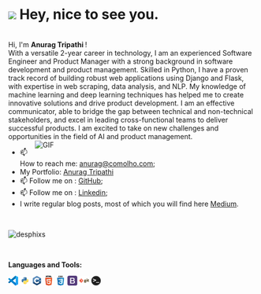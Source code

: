 <h1><img src="https://emojis.slackmojis.com/emojis/images/1531849430/4246/blob-sunglasses.gif?1531849430" width="30"/> Hey, nice to see you.</h1>

<br>
Hi, I'm <strong> Anurag Tripathi </strong>! <br> With a versatile 2-year career in technology, I am an experienced Software Engineer and Product Manager with a strong background in software development and product management. Skilled in Python, I have a proven track record of building robust web applications using Django and Flask, with expertise in web scraping, data analysis, and NLP. My knowledge of machine learning and deep learning techniques has helped me to create innovative solutions and drive product development. I am an effective communicator, able to bridge the gap between technical and non-technical stakeholders, and excel in leading cross-functional teams to deliver successful products. I am excited to take on new challenges and opportunities in the field of AI and product management.

<br>

<img align="right" width="450px" alt="GIF" src="https://i.pinimg.com/originals/a2/f4/d5/a2f4d5d0b749a75aaed40ef6b84ba427.gif" />


 - 📫 How to reach me: [anurag@comolho.com](mailto:anurag@comolho.com);
 - My Portfolio: [Anurag Tripathi](https://nowitsanurag.github.io/AnuragPortfolio/)
 - 📫 Follow me on : [GitHub](https://github.com/nowitsanurag);
 - 📫 Follow me on : [Linkedin](https://www.linkedin.com/in/itsanuragtripathi/);
 - I write regular blog posts, most of which you will find here [Medium](https://medium.com/@nowitsanurag).

 <br>

 <p align="left"> <img src="https://profile-counter.glitch.me/desphixs/count.svg" alt="desphixs" /> </p>
 
 </br>

**Languages and Tools:**
<br>

<code><img height="20" src="https://raw.githubusercontent.com/github/explore/80688e429a7d4ef2fca1e82350fe8e3517d3494d/topics/visual-studio-code/visual-studio-code.png"></code>
<code><img height="20" src="https://raw.githubusercontent.com/github/explore/80688e429a7d4ef2fca1e82350fe8e3517d3494d/topics/python/python.png"></code>
<code><img height="20" src="https://raw.githubusercontent.com/github/explore/80688e429a7d4ef2fca1e82350fe8e3517d3494d/topics/cpp/cpp.png"></code>
<code><img height = "20" src = "https://raw.githubusercontent.com/github/explore/80688e429a7d4ef2fca1e82350fe8e3517d3494d/topics/html/html.png"></code>
<code><img height = "20" src = "https://raw.githubusercontent.com/github/explore/80688e429a7d4ef2fca1e82350fe8e3517d3494d/topics/css/css.png"></code>
<code><img height = "20" src = "https://raw.githubusercontent.com/github/explore/80688e429a7d4ef2fca1e82350fe8e3517d3494d/topics/bootstrap/bootstrap.png"></code>
<code><img height="20" src="https://raw.githubusercontent.com/github/explore/80688e429a7d4ef2fca1e82350fe8e3517d3494d/topics/git/git.png"></code>
<code><img height="20" src="https://raw.githubusercontent.com/github/explore/80688e429a7d4ef2fca1e82350fe8e3517d3494d/topics/terminal/terminal.png"></code>




<!---
nowitsanurag/nowitsanurag is a ✨ special ✨ repository because its `README.md` (this file) appears on your GitHub profile.
You can click the Preview link to take a look at your changes.
--->
